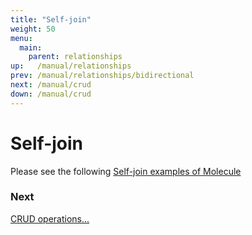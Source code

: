 ```yaml
---
title: "Self-join"
weight: 50
menu:
  main:
    parent: relationships
up:   /manual/relationships
prev: /manual/relationships/bidirectional
next: /manual/crud
down: /manual/crud
---
```


# Self-join


Please see the following 
[Self-join examples of Molecule](https://github.com/scalamolecule/molecule/blob/master/coretests/src/test/scala/molecule/coretests/ref/SelfJoin.scala#L1)


### Next

[CRUD operations...](/manual/crud)